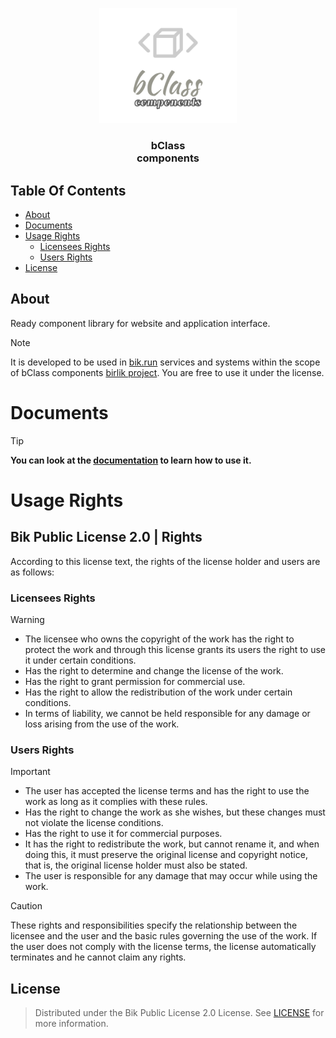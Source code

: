 <p align="center">
  <a href="https://bClass.bik.run/">
    <img src="/icon/bClass components.svg" alt="Logo" width="220" height="auto">
  </a>

  <h3 align="center">
    bClass
    <br/>
    components
  </h3>
</p>

## Table Of Contents

- [About](#about)
- [Documents](#documents)
- [Usage Rights](#usage-rights)
  - [Licensees Rights](#licensees-rights)
  - [Users Rights](#users-rights)
- [License](#license)

## About

Ready component library for website and application interface.

> [!NOTE]
> It is developed to be used in [bik.run](https://bik.run) services and systems within the scope of bClass components [birlik project](https://project.birlik.run). You are free to use it under the license.

# Documents

> [!TIP]
> **You can look at the [documentation](./versions/latest/docs/README.md) to learn how to use it.**

# Usage Rights

## Bik Public License 2.0 | Rights

According to this license text, the rights of the license holder and users are as follows:

### Licensees Rights

> [!WARNING]
> - The licensee who owns the copyright of the work has the right to protect the work and through this license grants its users the right to use it under certain conditions.
> - Has the right to determine and change the license of the work.
> - Has the right to grant permission for commercial use.
> - Has the right to allow the redistribution of the work under certain conditions.
> - In terms of liability, we cannot be held responsible for any damage or loss arising from the use of the work.

### Users Rights

> [!IMPORTANT]
> - The user has accepted the license terms and has the right to use the work as long as it complies with these rules.
> - Has the right to change the work as she wishes, but these changes must not violate the license conditions.
> - Has the right to use it for commercial purposes.
> - It has the right to redistribute the work, but cannot rename it, and when doing this, it must preserve the original license and copyright notice, that is, the original license holder must also be stated.
> - The user is responsible for any damage that may occur while using the work.

> [!CAUTION]
> These rights and responsibilities specify the relationship between the licensee and the user and the basic rules governing the use of the work. If the user does not comply with the license terms, the license automatically terminates and he cannot claim any rights.

## License

> Distributed under the Bik Public License 2.0 License. See [LICENSE](./LICENSE) for more information.

